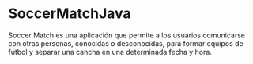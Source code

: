 # SoccerMatchJava
Soccer Match es una aplicación que permite a los usuarios comunicarse con otras personas, conocidas o desconocidas, para formar equipos de fútbol y separar una cancha en una determinada fecha y hora.

